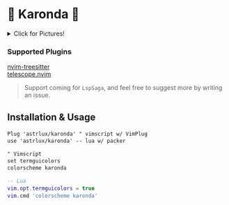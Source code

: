 🍒 Karonda 🍉
===

<details><summary>Click for Pictures!</summary>
<img src="./assets/one.png"/>
<img src="./assets/two.png"/>
<img src="./assets/three.png"/>
<img src="./assets/four.png"/>
</details>

### Supported Plugins

[nvim-treesitter](https://github.com/nvim-treesitter/nvim-treesitter)  
[telescope.nvim](https://github.com/nvim-telescope/telescope.nvim)

> Support coming for `LspSaga`, and feel free to suggest more by writing an issue.

## Installation & Usage

```
Plug 'astrlux/karonda' " vimscript w/ VimPlug 
use 'astrlux/karonda' -- lua w/ packer
```
```vim
" Vimscript
set termguicolors
colorscheme karonda
```
```lua
-- Lua
vim.opt.termguicolors = true
vim.cmd 'colorscheme karonda'
```
